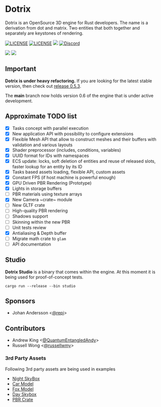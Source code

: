 # Dotrix

Dotrix is an OpenSource 3D engine for Rust developers. The name is a derivation
from dot and matrix. Two entities that both together and separately are
keystones of rendering.

[![LICENSE](https://img.shields.io/badge/license-MIT-blue.svg)](LICENSE-MIT)
[![LICENSE](https://img.shields.io/badge/license-apache-blue.svg)](LICENSE-APACHE)
[![](https://tokei.rs/b1/github/lowenware/dotrix)](https://github.com/lowenware/dotrix)
[![Discord](https://img.shields.io/discord/706575068515532851.svg?label=&logo=discord&logoColor=ffffff&color=7389D8&labelColor=6A7EC2)](https://discord.gg/DrzwBysNRd)

[![](https://img.shields.io/badge/lowenware%20-%23FF0000.svg?&style=for-the-badge&logo=YouTube&logoColor=white)](https://www.youtube.com/channel/UCdriNXRizbBFQhqZefaw44A)
[![](https://img.shields.io/badge/lowenware%20-%231DA1F2.svg?&style=for-the-badge&logo=Twitter&logoColor=white)](http://www.twitter.com/lowenware)

## Important

**Dotrix is under heavy refactoring.** If you are looking for the latest stable
version, then check out
[release 0.5.3](https://github.com/lowenware/dotrix/tree/release/v0.5.3).

The **main** branch now holds version 0.6 of the engine that is under active
development.

## Approximate TODO list

- [x] Tasks concept with parallel execution
- [x] New application API with possibility to configure extensions
- [x] Flexible Mesh API that allow to construct meshes and their buffers with
validation and various layouts
- [x] Shader preprocessor (includes, conditions, variables)
- [x] UUID format for IDs with namespaces
- [x] ECS update: locks, soft deletion of entities and reuse of released slots,
faster lookup for an entity by its ID
- [x] Tasks based assets loading, flexible API, custom assets
- [x] Constant FPS (if host machine is powerful enough)
- [x] GPU Driven PBR Rendering (Prototype)
- [x] Lights in storage buffers
- [ ] PBR materials using texture arrays
- [x] New Camera ~crate~ module
- [ ] New GLTF crate
- [ ] High-quality PBR rendering
- [ ] Shadows support
- [ ] Skinning within the new PBR
- [ ] Unit tests review
- [x] Antialiasing & Depth buffer
- [ ] Migrate math crate to `glam`
- [ ] API documentation
 
## Studio

**Dotrix Studio** is a binary that comes within the engine. At this moment it is
being used for proof-of-concept tests.

```
cargo run --release --bin studio
```

## Sponsors

* Johan Andersson <[@repi](https://github.com/repi)>

## Contributors

* Andrew King <[@QuantumEntangledAndy](https://github.com/QuantumEntangledAndy)>
* Russell Wong <[@russellwmy](https://github.com/russellwmy)>

### 3rd Party Assets

Following 3rd party assets are being used in examples

* [Night SkyBox](https://www.vippng.com/preview/wmRTT_city-skyline-silhouette/)
* [Car Model](https://free3d.com/3d-model/cartoon-vehicles-low-poly-cars-free-874937.html)
* [Fox Model](https://github.com/KhronosGroup/glTF-Sample-Models/tree/master/2.0/Fox)
* [Day Skybox](https://opengameart.org/content/elyvisions-skyboxes)
* [PBR Crate](https://3dtextures.me/2021/12/20/stylized-crate-002/)
